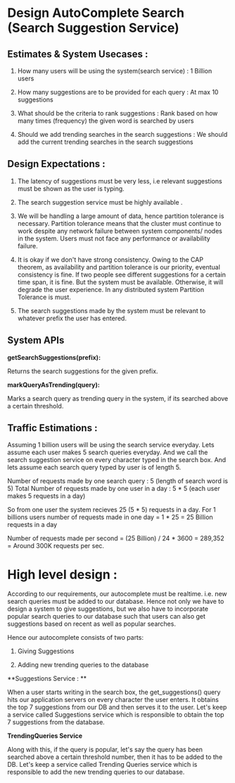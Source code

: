 # Design AutoComplete Search (Search Suggestion Service)



## Estimates & System Usecases :
1. How many users will be using the system(search service) : 1 Billion users

2. How many suggestions are to be provided for each query : At max 10 suggestions

3. What should be the criteria to rank suggestions : Rank based on how many times (frequency) the given word is searched by users 

4. Should we add trending searches in the search suggestions : We should add the current trending searches in the search suggestions

## Design Expectations :
1. The latency of suggestions must be very less, i.e relevant suggestions must be shown as the user is typing.

2. The search suggestion service must be highly available .

3. We will be handling a large amount of data, hence partition tolerance is necessary. Partition tolerance means that the cluster must continue to work despite any network failure between system components/ nodes in the system. Users must not face any performance or availability failure.

4. It is okay if we don't have strong consistency. Owing to the CAP theorem, as availability and partition tolerance is our priority, eventual consistency is fine. If two people see different suggestions for a certain time span, it is fine. But the system must be available. Otherwise, it will degrade the user experience. In any distributed system Partition Tolerance is must.

5. The search suggestions made by the system  must be relevant to whatever prefix the user has entered.

## System APIs
**getSearchSuggestions(prefix):**

Returns the search suggestions for the given prefix.

**markQueryAsTrending(query):**

Marks a search query as trending query in the system, if its searched above a certain threshold.

## Traffic Estimations :
Assuming 1 billion users will be using the search service everyday.
Lets assume each user makes 5 search queries everyday. And we call the search suggestion service on every character typed in the search box.
And lets assume each search query typed by user is of length 5.

Number of requests made by one search query : 5 (length of search word is 5)
Total Number of requests made by one user in a day : 5 * 5 (each user makes 5 requests in a day)

So from one user the system recieves 25 (5 * 5) requests in a day.
For 1 billions users number of requests made in one day = 1 * 25 = 25 Billion requests in a day

Number of requests made per second =  (25 Billion) / 24 * 3600 = 289,352 = Around 300K requests per sec.

# High level design :

According to our requirements, our autocomplete must be realtime. i.e. new search queries must be added to our database. Hence not only we have to design a system to give suggestions, but we also have to incorporate popular search queries to our database such that users can also get suggestions based on recent as well as popular searches.

Hence our autocomplete consists of two parts:

1. Giving Suggestions

2. Adding new trending queries to the database

**Suggestions Service : **

When a user starts writing in the search box, the get_suggestions() query hits our application servers on every character the user enters. It obtains the top 7 suggestions from our DB and then serves it to the user. Let's keep a service called Suggestions service which is responsible to obtain the top 7 suggestions from the database.

**TrendingQueries Service**

Along with this, if the query is popular, let's say the query has been searched above a certain threshold number, then it has to be added to the DB. Let's keep a service called Trending Queries service which is responsible to add the new trending queries to our database.



